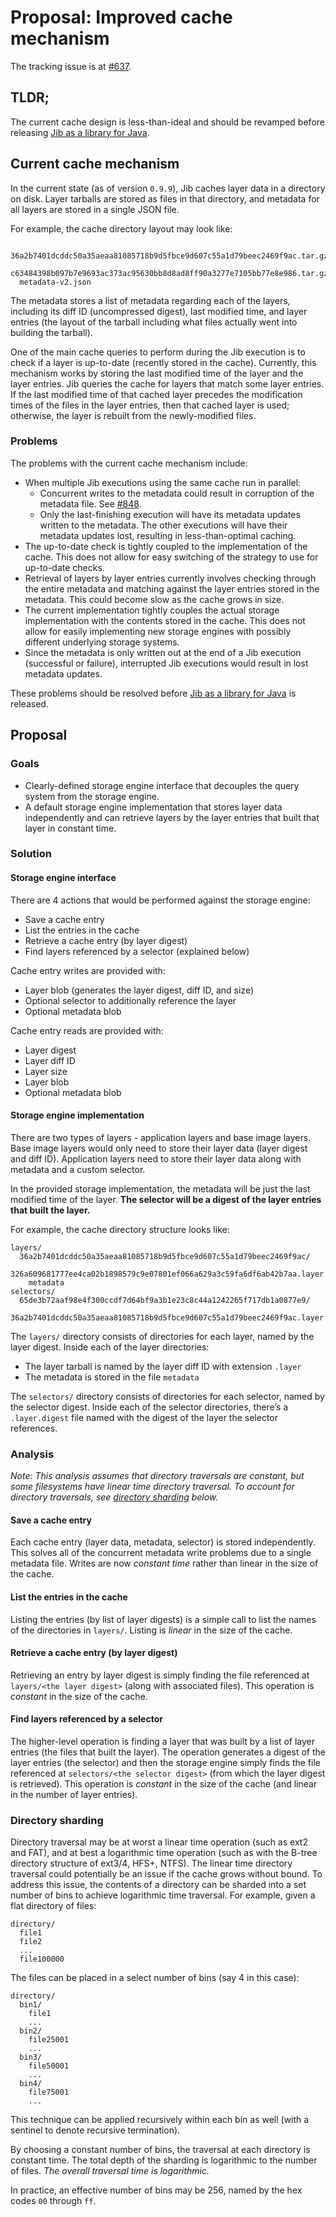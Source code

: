 # Proposal: Improved cache mechanism

The tracking issue is at [#637](https://github.com/GoogleContainerTools/jib/issues/637).

## TLDR;

The current cache design is less-than-ideal and should be revamped before releasing [Jib as a library for Java](https://github.com/GoogleContainerTools/jib/issues/337).

## Current cache mechanism

In the current state (as of version `0.9.9`), Jib caches layer data in a directory on disk. Layer tarballs are stored as files in that directory, and metadata for all layers are stored in a single JSON file.

For example, the cache directory layout may look like:

```
  36a2b7401dcddc50a35aeaa81085718b9d5fbce9d607c55a1d79beec2469f9ac.tar.gz  
  c63484398b097b7e9693ac373ac95630bb8d8ad8ff90a3277e7105bb77e8e986.tar.gz
  metadata-v2.json
```

The metadata stores a list of metadata regarding each of the layers, including its diff ID (uncompressed digest), last modified time, and layer entries (the layout of the tarball including what files actually went into building the tarball).

One of the main cache queries to perform during the Jib execution is to check if a layer is up-to-date (recently stored in the cache). Currently, this mechanism works by storing the last modified time of the layer and the layer entries. Jib queries the cache for layers that match some layer entries. If the last modified time of that cached layer precedes the modification times of the files in the layer entries, then that cached layer is used; otherwise, the layer is rebuilt from the newly-modified files.

### Problems

The problems with the current cache mechanism include:
- When multiple Jib executions using the same cache run in parallel:
  - Concurrent writes to the metadata could result in corruption of the metadata file. See [#848](https://github.com/GoogleContainerTools/jib/issues/848).
  - Only the last-finishing execution will have its metadata updates written to the metadata. The other executions will have their metadata updates lost, resulting in less-than-optimal caching.
- The up-to-date check is tightly coupled to the implementation of the cache. This does not allow for easy switching of the strategy to use for up-to-date checks.
- Retrieval of layers by layer entries currently involves checking through the entire metadata and matching against the layer entries stored in the metadata. This could become slow as the cache grows in size.
- The current implementation tightly couples the actual storage implementation with the contents stored in the cache. This does not allow for easily implementing new storage engines with possibly different underlying storage systems.
- Since the metadata is only written out at the end of a Jib execution (successful or failure), interrupted Jib executions would result in lost metadata updates.

These problems should be resolved before [Jib as a library for Java](https://github.com/GoogleContainerTools/jib/issues/337) is released.

## Proposal

### Goals

- Clearly-defined storage engine interface that decouples the query system from the storage engine.
- A default storage engine implementation that stores layer data independently and can retrieve layers by the layer entries that built that layer in constant time.

### Solution

#### Storage engine interface

There are 4 actions that would be performed against the storage engine:

- Save a cache entry
- List the entries in the cache
- Retrieve a cache entry (by layer digest)
- Find layers referenced by a selector (explained below)

Cache entry writes are provided with:

- Layer blob (generates the layer digest, diff ID, and size)
- Optional selector to additionally reference the layer
- Optional metadata blob

Cache entry reads are provided with:

- Layer digest
- Layer diff ID
- Layer size
- Layer blob
- Optional metadata blob

#### Storage engine implementation

There are two types of layers - application layers and base image layers. Base image layers would only need to store their layer data (layer digest and diff ID). Application layers need to store their layer data along with metadata and a custom selector.

In the provided storage implementation, the metadata will be just the last modified time of the layer. **The selector will be a digest of the layer entries that built the layer.**

For example, the cache directory structure looks like:

```
layers/
  36a2b7401dcddc50a35aeaa81085718b9d5fbce9d607c55a1d79beec2469f9ac/
    326a609681777ee4ca02b1898579c9e07801ef066a629a3c59fa6df6ab42b7aa.layer
    metadata
selectors/
  65de3b72aaf98e4f300ccdf7d64bf9a3b1e23c8c44a1242265f717db1a0877e9/
    36a2b7401dcddc50a35aeaa81085718b9d5fbce9d607c55a1d79beec2469f9ac.layer.digest
```

The `layers/` directory consists of directories for each layer, named by the layer digest.
Inside each of the layer directories:
- The layer tarball is named by the layer diff ID with extension `.layer`
- The metadata is stored in the file `metadata`

The `selectors/` directory consists of directories for each selector, named by the selector digest. Inside each of the selector directories, there’s a `.layer.digest` file named with the digest of the layer the selector references.

### Analysis

*Note: This analysis assumes that directory traversals are constant, but some filesystems have linear time directory traversal. To account for directory traversals, see [directory sharding](#directory-sharding) below.*

#### Save a cache entry

Each cache entry (layer data, metadata, selector) is stored independently. This solves all of the concurrent metadata write problems due to a single metadata file. Writes are now *constant time* rather than linear in the size of the cache.

#### List the entries in the cache

Listing the entries (by list of layer digests) is a simple call to list the names of the directories in `layers/`. Listing is *linear* in the size of the cache.

#### Retrieve a cache entry (by layer digest)

Retrieving an entry by layer digest is simply finding the file referenced at `layers/<the layer digest>` (along with associated files). This operation is *constant* in the size of the cache.

#### Find layers referenced by a selector

The higher-level operation is finding a layer that was built by a list of layer entries (the files that built the layer). The operation generates a digest of the layer entries (the selector) and then the storage engine simply finds the file referenced at `selectors/<the selector digest>` (from which the layer digest is retrieved). This operation is *constant* in the size of the cache (and linear in the number of layer entries).

### Directory sharding

Directory traversal may be at worst a linear time operation (such as ext2 and FAT), and at best a logarithmic time operation (such as with the B-tree directory structure of ext3/4, HFS+, NTFS). The linear time directory traversal could potentially be an issue if the cache grows without bound. To address this issue, the contents of a directory can be sharded into a set number of bins to achieve logarithmic time traversal. For example, given a flat directory of files:

```
directory/
  file1
  file2
  ...
  file100000
```

The files can be placed in a select number of bins (say 4 in this case):

```
directory/
  bin1/
    file1
    ...
  bin2/
    file25001
    ...
  bin3/
    file50001
    ...
  bin4/
    file75001
    ...
```

This technique can be applied recursively within each bin as well (with a sentinel to denote recursive termination).

By choosing a constant number of bins, the traversal at each directory is constant time. The total depth of the sharding is logarithmic to the number of files. *The overall traversal time is logarithmic.*

In practice, an effective number of bins may be 256, named by the hex codes `00` through `ff`.
